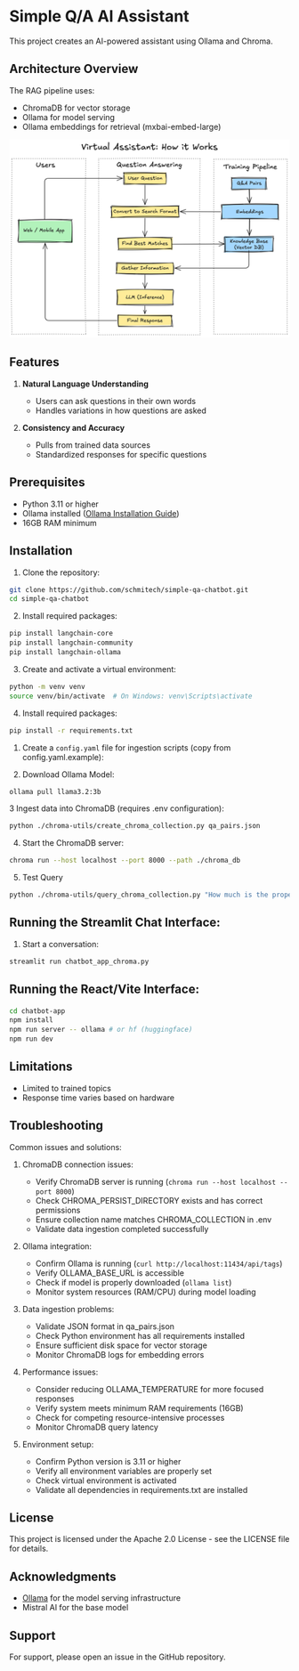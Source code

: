 # Simple Q/A  AI Assistant

This project creates an AI-powered assistant using Ollama and Chroma.

## Architecture Overview

The RAG pipeline uses:

- ChromaDB for vector storage
- Ollama for model serving
- Ollama embeddings for retrieval (mxbai-embed-large)

![Architecture Overview](llm-chatbot-architecture.png)

## Features

1. **Natural Language Understanding**
   - Users can ask questions in their own words
   - Handles variations in how questions are asked

2. **Consistency and Accuracy**
   - Pulls from trained data sources
   - Standardized responses for specific questions

## Prerequisites

- Python 3.11 or higher
- Ollama installed ([Ollama Installation Guide](https://github.com/ollama/ollama))
- 16GB RAM minimum

## Installation

1. Clone the repository:
```bash
git clone https://github.com/schmitech/simple-qa-chatbot.git
cd simple-qa-chatbot
```

2. Install required packages:
```bash
pip install langchain-core
pip install langchain-community
pip install langchain-ollama
```

3. Create and activate a virtual environment:
```bash
python -m venv venv
source venv/bin/activate  # On Windows: venv\Scripts\activate
```

4. Install required packages:
```bash
pip install -r requirements.txt
```

1. Create a `config.yaml` file for ingestion scripts (copy from config.yaml.example):


2. Download Ollama Model:

```bash
ollama pull llama3.2:3b
```

3 Ingest data into ChromaDB (requires .env configuration):
```bash
python ./chroma-utils/create_chroma_collection.py qa_pairs.json
```

4. Start the ChromaDB server:
```bash
chroma run --host localhost --port 8000 --path ./chroma_db
```

5. Test Query
```bash
python ./chroma-utils/query_chroma_collection.py "How much is the property tax for a house?"
```

## Running the Streamlit Chat Interface:

1. Start a conversation:
```bash
streamlit run chatbot_app_chroma.py
```

## Running the React/Vite Interface:

```bash
cd chatbot-app
npm install
npm run server -- ollama # or hf (huggingface)
npm run dev
```

## Limitations

- Limited to trained topics
- Response time varies based on hardware

## Troubleshooting

Common issues and solutions:

1. ChromaDB connection issues:
   - Verify ChromaDB server is running (`chroma run --host localhost --port 8000`)
   - Check CHROMA_PERSIST_DIRECTORY exists and has correct permissions
   - Ensure collection name matches CHROMA_COLLECTION in .env
   - Validate data ingestion completed successfully

2. Ollama integration:
   - Confirm Ollama is running (`curl http://localhost:11434/api/tags`)
   - Verify OLLAMA_BASE_URL is accessible
   - Check if model is properly downloaded (`ollama list`)
   - Monitor system resources (RAM/CPU) during model loading

3. Data ingestion problems:
   - Validate JSON format in qa_pairs.json
   - Check Python environment has all requirements installed
   - Ensure sufficient disk space for vector storage
   - Monitor ChromaDB logs for embedding errors

4. Performance issues:
   - Consider reducing OLLAMA_TEMPERATURE for more focused responses
   - Verify system meets minimum RAM requirements (16GB)
   - Check for competing resource-intensive processes
   - Monitor ChromaDB query latency

5. Environment setup:
   - Confirm Python version is 3.11 or higher
   - Verify all environment variables are properly set
   - Check virtual environment is activated
   - Validate all dependencies in requirements.txt are installed

## License

This project is licensed under the Apache 2.0 License - see the LICENSE file for details.

## Acknowledgments

- [Ollama](https://github.com/ollama/ollama) for the model serving infrastructure
- Mistral AI for the base model

## Support

For support, please open an issue in the GitHub repository.
